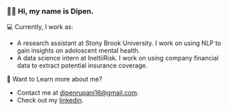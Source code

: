 ### 👋🏽 Hi, my name is Dipen.

💻 Currently, I work as:
- A research assistant at Stony Brook University. I work on using NLP to gain insights on adoloscent mental health. 
- A data science intern at IneltiiRisk. I work on using company financial data to extract potential insurance coverage.

💬 Want to Learn more about me?
- Contact me at dipenrupani16@gmail.com.
- Check out my [linkedin](https://www.linkedin.com/in/dipenrupani/).


<!--
**dipenR/dipenR** is a ✨ _special_ ✨ repository because its `README.md` (this file) appears on your GitHub profile.

Here are some ideas to get you started:

- 🔭 I’m currently working on ...
- 🌱 I’m currently learning ...
- 👯 I’m looking to collaborate on ...
- 🤔 I’m looking for help with ...
- 💬 Ask me about ...
- 📫 How to reach me: ...
- 😄 Pronouns: ...
- ⚡ Fun fact: ...
-->
